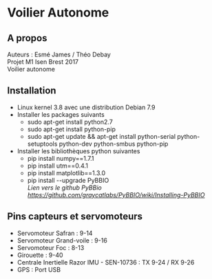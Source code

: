 # Voilier Autonome

## A propos

Auteurs : Esmé James / Théo Debay  
Projet M1 Isen Brest 2017  
Voilier autonome  

## Installation

* Linux kernel 3.8 avec une distribution Debian 7.9
* Installer les packages suivants
	* sudo apt-get install python2.7
	* sudo apt-get install python-pip
	* sudo apt-get update && apt-get install python-serial python-setuptools python-dev python-smbus python-pip
* Installer les bibliothèques python suivantes
	* pip install numpy==1.7.1
	* pip install utm==0.4.1
	* pip install matplotlib==1.3.0
	* pip install --upgrade PyBBIO  
		*Lien vers le github PyBBio https://github.com/graycatlabs/PyBBIO/wiki/Installing-PyBBIO*

## Pins capteurs et servomoteurs

* Servomoteur Safran : 9-14
* Servomoteur Grand-voile : 9-16
* Servomoteur Foc : 8-13
* Girouette : 9-40
* Centrale Inertielle Razor IMU - SEN-10736 : TX 9-24 / RX 9-26
* GPS : Port USB
